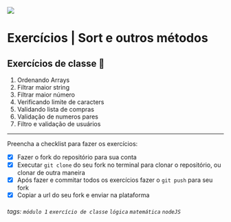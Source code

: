![](https://i.imgur.com/xG74tOh.png)

# Exercícios | Sort e outros métodos

## Exercícios de classe 🏫

1. Ordenando Arrays
2. Filtrar maior string
3. Filtrar maior número
4. Verificando limite de caracters
5. Validando lista de compras
6. Validação de numeros pares
7. Filtro e validação de usuários

---

Preencha a checklist para fazer os exercícios:

-   [x] Fazer o fork do repositório para sua conta
-   [x] Executar `git clone` do seu fork no terminal para clonar o repositório, ou clonar de outra maneira
-   [x] Após fazer e commitar todos os exercícios fazer o `git push` para seu fork
-   [x] Copiar a url do seu fork e enviar na plataforma

###### tags: `módulo 1` `exercício de classe` `lógica` `matemática` `nodeJS`
